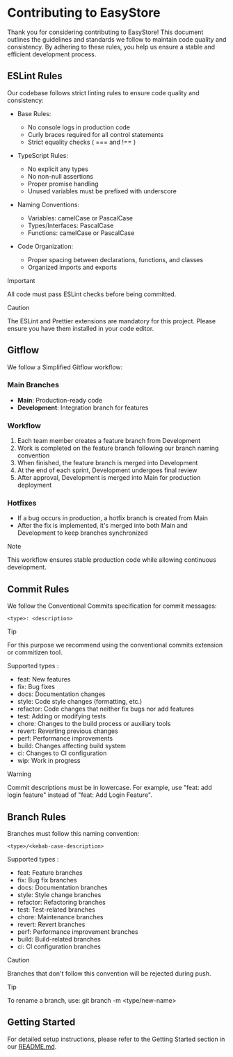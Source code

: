 # Contributing to EasyStore
Thank you for considering contributing to EasyStore! This document outlines the guidelines and standards we follow to maintain code quality and consistency. By adhering to these rules, you help us ensure a stable and efficient development process.

## ESLint Rules

Our codebase follows strict linting rules to ensure code quality and consistency:

- Base Rules:

  - No console logs in production code
  - Curly braces required for all control statements
  - Strict equality checks ( === and !== )

- TypeScript Rules:

  - No explicit any types
  - No non-null assertions
  - Proper promise handling
  - Unused variables must be prefixed with underscore

- Naming Conventions:

  - Variables: camelCase or PascalCase
  - Types/Interfaces: PascalCase
  - Functions: camelCase or PascalCase

- Code Organization:
  - Proper spacing between declarations, functions, and classes
  - Organized imports and exports
> [!IMPORTANT]
> All code must pass ESLint checks before being committed.

> [!CAUTION]
> The ESLint and Prettier extensions are mandatory for this project. Please ensure you have them installed in your code editor.

## Gitflow

We follow a Simplified Gitflow workflow:

### Main Branches

- **Main**: Production-ready code
- **Development**: Integration branch for features

### Workflow

1. Each team member creates a feature branch from Development
2. Work is completed on the feature branch following our branch naming convention
3. When finished, the feature branch is merged into Development
4. At the end of each sprint, Development undergoes final review
5. After approval, Development is merged into Main for production deployment

### Hotfixes

- If a bug occurs in production, a hotfix branch is created from Main
- After the fix is implemented, it's merged into both Main and Development to keep branches synchronized

> [!NOTE]
> This workflow ensures stable production code while allowing continuous development.

## Commit Rules

We follow the Conventional Commits specification for commit messages:

```plaintext
<type>: <description>
```

> [!TIP]
> For this purpose we recommend using the conventional commits extension or commitizen tool.

Supported types :

- feat: New features
- fix: Bug fixes
- docs: Documentation changes
- style: Code style changes (formatting, etc.)
- refactor: Code changes that neither fix bugs nor add features
- test: Adding or modifying tests
- chore: Changes to the build process or auxiliary tools
- revert: Reverting previous changes
- perf: Performance improvements
- build: Changes affecting build system
- ci: Changes to CI configuration
- wip: Work in progress
> [!WARNING]
> Commit descriptions must be in lowercase. For example, use "feat: add login feature" instead of "feat: Add Login Feature".

## Branch Rules

Branches must follow this naming convention:

```plaintext
<type>/<kebab-case-description>
```

Supported types :

- feat: Feature branches
- fix: Bug fix branches
- docs: Documentation branches
- style: Style change branches
- refactor: Refactoring branches
- test: Test-related branches
- chore: Maintenance branches
- revert: Revert branches
- perf: Performance improvement branches
- build: Build-related branches
- ci: CI configuration branches
> [!CAUTION]
> Branches that don't follow this convention will be rejected during push.

> [!TIP]
> To rename a branch, use: git branch -m <type/new-name>

## Getting Started
For detailed setup instructions, please refer to the Getting Started section in our [README.md](./README.md).
